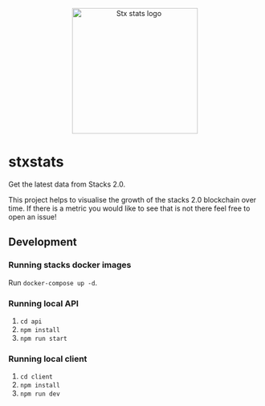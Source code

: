 <p align="center">
  <img src="https://github.com/sigle/stxstats/blob/feature/number-tx-day/client/public/images/stx_stats_logo.svg?raw=true" width="250" alt="Stx stats logo">
</p>

# stxstats

Get the latest data from Stacks 2.0.

This project helps to visualise the growth of the stacks 2.0 blockchain over time. If there is a metric you would like to see that is not there feel free to open an issue!

## Development

### Running stacks docker images

Run `docker-compose up -d`.

### Running local API

1. `cd api`
2. `npm install`
3. `npm run start`

### Running local client

1. `cd client`
2. `npm install`
3. `npm run dev`
